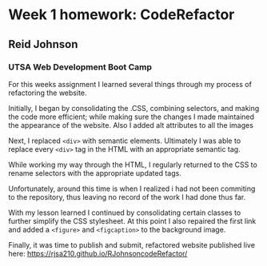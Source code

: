 # Week 1 homework: CodeRefactor
## **Reid Johnson**
### UTSA Web Development Boot Camp

For this weeks assignment I learned several things through my process of refactoring the website.

Initially, I began  by consolidating the .CSS,
combining selectors, and making the code more efficient; while making sure the changes I made maintained the appearance of the website. Also I added alt attributes to all the images

Next, I replaced `<div>` with semantic elements. Ultimately I was able to replace every `<div>` tag in the HTML with an appropriate semantic tag.

While working my way through the HTML, I regularly returned to the CSS to rename selectors with the appropriate updated tags.

Unfortunately, around this time is when I realized i had not  been commiting to the repository, thus leaving no record of the work I had done thus far.

With my lesson learned I continued by consolidating certain classes to further simplify the CSS stylesheet. At this point I also repaired the first link and added a `<figure>` and `<figcaption>` to the background image.

Finally, it was time to publish and submit,
refactored website published live here:
https://rjsa210.github.io/RJohnsoncodeRefactor/
